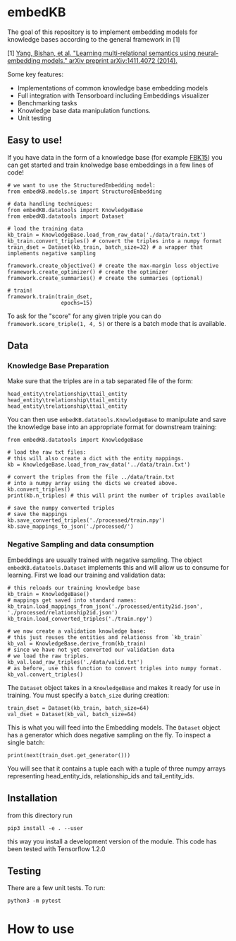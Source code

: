 # embedKB

The goal of this repository is to implement embedding models for knowledge bases according to the general framework in [1]

[1] [Yang, Bishan, et al. "Learning multi-relational semantics using neural-embedding models." arXiv preprint arXiv:1411.4072 (2014).](https://arxiv.org/pdf/1412.6575.pdf)

Some key features:

- Implementations of common knowledge base embedding models
- Full integration with Tensorboard including Embeddings visualizer
- Benchmarking tasks
- Knowledge base data manipulation functions.
- Unit testing

## Easy to use!

If you have data in the form of a knowledge base (for example [FBK15](https://www.microsoft.com/en-us/download/details.aspx?id=52312)) you can get started and train knolwedge base embeddings in a few lines of code!

```
# we want to use the StructuredEmbedding model:
from embedKB.models.se import StructuredEmbedding

# data handling techniques:
from embedKB.datatools import KnowledgeBase
from embedKB.datatools import Dataset

# load the training data
kb_train = KnowledgeBase.load_from_raw_data('./data/train.txt')
kb_train.convert_triples() # convert the triples into a numpy format
train_dset = Dataset(kb_train, batch_size=32) # a wrapper that implements negative sampling

framework.create_objective() # create the max-margin loss objective
framework.create_optimizer() # create the optimizer
framework.create_summaries() # create the summaries (optional)

# train!
framework.train(train_dset,
                 epochs=15)
```

To ask for the "score" for any given triple you can do `framework.score_triple(1, 4, 5)` or there is a batch mode that is available.


## Data

### Knowledge Base Preparation

Make sure that the triples are in a tab separated file of the form:
```
head_entity\trelationship\ttail_entity
head_entity\trelationship\ttail_entity
head_entity\trelationship\ttail_entity
```

You can then use `embedKB.datatools.KnowledgeBase` to manipulate and save the knowledge base into an appropriate format for downstream training:

```
from embedKB.datatools import KnowledgeBase

# load the raw txt files:
# this will also create a dict with the entity mappings.
kb = KnowledgeBase.load_from_raw_data('../data/train.txt')

# convert the triples from the file ../data/train.txt
# into a numpy array using the dicts we created above.
kb.convert_triples()
print(kb.n_triples) # this will print the number of triples available

# save the numpy converted triples
# save the mappings
kb.save_converted_triples('./processed/train.npy')
kb.save_mappings_to_json('./processed/')
```

### Negative Sampling and data consumption

Embeddings are usually trained with negative sampling. The object `embedKB.datatools.Dataset` implements this and will allow us to consume for learning. First we load our training and validation data:

```
# this reloads our training knowledge base
kb_train = KnowledgeBase()
# mappings get saved into standard names:
kb_train.load_mappings_from_json('./processed/entity2id.json', './processed/relationship2id.json')
kb_train.load_converted_triples('./train.npy')

# we now create a validation knowledge base:
# this just reuses the entities and relationss from `kb_train`
kb_val = KnowledgeBase.derive_from(kb_train)
# since we have not yet converted our validation data
# we load the raw triples.
kb_val.load_raw_triples('./data/valid.txt')
# as before, use this function to convert triples into numpy format.
kb_val.convert_triples()
```

The `Dataset` object takes in a `KnowledgeBase` and makes it ready for use in training. You must specify a `batch_size` during creation:

```
train_dset = Dataset(kb_train, batch_size=64)
val_dset = Dataset(kb_val, batch_size=64)
```

This is what you will feed into the Embedding models. The `Dataset` object has a generator which does negative sampling on the fly. To inspect a single batch:

```
print(next(train_dset.get_generator()))
```

You will see that it contains a tuple each with a tuple of three numpy arrays representing head_entity_ids, relationship_ids and tail_entity_ids.


## Installation

from this directory run

```
pip3 install -e . --user
```

this way you install a development version of the module.
This code has been tested with Tensorflow 1.2.0


## Testing

There are a few unit tests. To run:


```
python3 -m pytest
```

# How to use